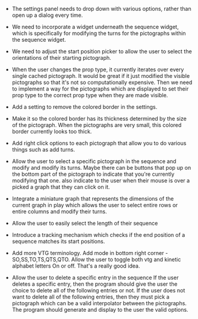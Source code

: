 - The settings panel needs to drop down with various options, rather than open up a dialog every time.

- We need to incorporate a widget underneath the sequence widget, which is specifically for modifying the turns for the pictographs within the sequence widget.

- We need to adjust the start position picker to allow the user to select the orientations of their starting pictograph.

- When the user changes the prop type, it currently iterates over every single cached pictograph. It would be great if it just modified the visible pictographs so that it's not so computationally expensive. Then we need to implement a way for the pictographs which are displayed to set their prop type to the correct prop type when they are made visible.

- Add a setting to remove the colored border in the settings.

- Make it so the colored border has its thickness determined by the size of the pictograph. When the pictographs are very small, this colored border currently looks too thick.

- Add right click options to each pictograph that allow you to do various things such as add turns.

- Allow the user to select a specific pictograph in the sequence and modify and modify its turns. Maybe there can be buttons that pop up on the bottom part of the pictograph to indicate that you're currently modifying that one. also indicate to the user when their mouse is over a picked a graph that they can click on it.

- Integrate a miniature graph that represents the dimensions of the current graph in play which allows the user to select entire rows or entire columns and modify their turns.

- Allow the user to easily select the length of their sequence

- Introduce a tracking mechanism which checks if the end position of a sequence matches its start positions.

- Add more VTG terminology. Add mode in bottom right corner - SO,SS,TO,TS,QTS,QTO. Allow the user to toggle both vtg and kinetic alphabet letters On or off. That's a really good idea.

- Allow the user to delete a specific entry in the sequence If the user deletes a specific entry, then the program should give the user the choice to delete all of the following entries or not. If the user does not want to delete all of the following entries, then they must pick a pictograph which can be a valid interpolator between the pictographs. The program should generate and display to the user the valid options.

